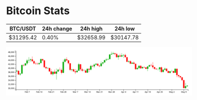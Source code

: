 # Bitcoin Stats

BTC/USDT|24h change|24h high|24h low|
|---|---|---|---|
|$31295.42|0.40%|$32658.99|$30147.78|

<img src="./chart.svg">
